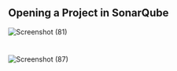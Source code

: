 #
## Opening a Project in SonarQube
![Screenshot (81)](https://user-images.githubusercontent.com/54497410/110239288-29d5b900-7f6c-11eb-8dc7-0ebab42a3b30.png)
#
## 
![Screenshot (87)](https://user-images.githubusercontent.com/54497410/110239289-2b9f7c80-7f6c-11eb-9d2f-3a47fa8e592e.png)
